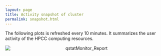 ```yaml
---
layout: page
title: Activity snapshot of cluster
permalink: snapshot.html
---
```


The following plots is refreshed every 10 minutes. It summarizes the user activity of the HPCC computing resources.

<div><img alt="qstatMonitor_Report" border="0" src="http://biocluster.bioinfo.ucr.edu/~tgirke/qstatMonitorWeb.png" style="display:block;margin-right:auto;margin-left:auto;text-align:center"></div>

